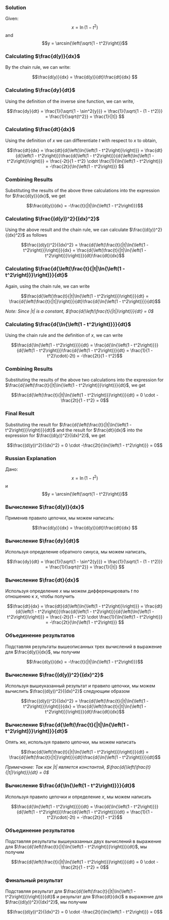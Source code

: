 

### **Solution**

Given: $$x = \ln{\left(1 - t^2\right)}$$ and $$y = \arcsin{\left(\sqrt{1 - t^2}\right)}$$

### **Calculating $\frac{d(y)}{dx}$**

By the chain rule, we can write:

$$\frac{d(y)}{dx} = \frac{d(y)}{dt}\frac{dt}{dx} $$

### **Calculating $\frac{dy}{dt}$**

Using the definition of the inverse sine function, we can write,

$$\frac{dy}{dt} = \frac{1}{\sqrt{1 - \sin^2{y}}} = \frac{1}{\sqrt{1 - (1 - t^2)}} = \frac{1}{\sqrt{t^2}} = \frac{1}{|t|} $$

### **Calculating $\frac{dt}{dx}$**

Using the definition of $x$ we can differentiate $t$ with respect to $x$ to obtain,

$$\frac{dt}{dx} = \frac{dt}{d{\left(\ln{\left(1 - t^2\right)}\right)}} = \frac{dt}{d{\left(1 - t^2\right)}}\frac{d{\left(1 - t^2\right)}}{d{\left(\ln{\left(1 - t^2\right)}\right)}} = \frac{-2t}{1 - t^2} \cdot \frac{1}{\ln{\left(1 - t^2\right)}} = -\frac{2t}{\ln{\left(1 - t^2\right)}} $$

### **Combining Results**

Substituting the results of the above three calculations into the expression for $\frac{d(y)}{dx}$, we get

$$\frac{d(y)}{dx} = -\frac{t}{|t|\ln{\left(1 - t^2\right)}}$$

### **Calculating $\frac{(d(y))^2}{(dx)^2}$**

Using the above result and the chain rule, we can calculate $\frac{(d(y))^2}{(dx)^2}$ as follows

$$\frac{(d(y))^2}{(dx)^2} = \frac{d{\left(\frac{t}{|t|\ln{\left(1 - t^2\right)}}\right)}}{dx} = \frac{d{\left(\frac{t}{|t|\ln{\left(1 - t^2\right)}}\right)}}{dt}\frac{dt}{dx}$$

### **Calculating $\frac{d{\left(\frac{t}{|t|\ln{\left(1 - t^2\right)}}\right)}}{dt}$**

Again, using the chain rule, we can write

$$\frac{d{\left(\frac{t}{|t|\ln{\left(1 - t^2\right)}}\right)}}{dt} = \frac{d{\left(\frac{t}{|t|}\right)}}{dt}\frac{d{\ln{\left(1 - t^2\right)}}}{dt}$$

*Note: Since $|t|$ is a constant, $\frac{d{\left(\frac{t}{|t|}\right)}}{dt} = 0$*

### **Calculating $\frac{d{\ln{\left(1 - t^2\right)}}}{dt}$**

Using the chain rule and the definition of $x$, we can write

$$\frac{d{\ln{\left(1 - t^2\right)}}}{dt} = \frac{d{\ln{\left(1 - t^2\right)}}}{d{\left(1 - t^2\right)}}\frac{d{\left(1 - t^2\right)}}{dt} = \frac{1}{1 - t^2}\cdot(-2t) = -\frac{2t}{1 - t^2}$$

### **Combining Results**

Substituting the results of the above two calculations into the expression for $\frac{d{\left(\frac{t}{|t|\ln{\left(1 - t^2\right)}}\right)}}{dt}$, we get

$$\frac{d{\left(\frac{t}{|t|\ln{\left(1 - t^2\right)}}\right)}}{dt} = 0 \cdot -\frac{2t}{1 - t^2} = 0$$

### **Final Result**

Substituting the result for $\frac{d{\left(\frac{t}{|t|\ln{\left(1 - t^2\right)}}\right)}}{dt}$ and the result for $\frac{dt}{dx}$ into the expression for $\frac{(d(y))^2}{(dx)^2}$, we get

$$\frac{(d(y))^2}{(dx)^2} = 0 \cdot -\frac{2t}{\ln{\left(1 - t^2\right)}} = 0$$

### **Russian Explanation**

Дано: $$x = \ln{\left(1 - t^2\right)}$$ и $$y = \arcsin{\left(\sqrt{1 - t^2}\right)}$$

### **Вычисление $\frac{d(y)}{dx}$**

Применив правило цепочки, мы можем написать:

$$\frac{d(y)}{dx} = \frac{d(y)}{dt}\frac{dt}{dx} $$

### **Вычисление $\frac{dy}{dt}$**

Используя определение обратного синуса, мы можем написать,

$$\frac{dy}{dt} = \frac{1}{\sqrt{1 - \sin^2{y}}} = \frac{1}{\sqrt{1 - (1 - t^2)}} = \frac{1}{\sqrt{t^2}} = \frac{1}{|t|} $$

### **Вычисление $\frac{dt}{dx}$**

Используя определение $x$ мы можем дифференцировать $t$ по отношению к $x$, чтобы получить

$$\frac{dt}{dx} = \frac{dt}{d{\left(\ln{\left(1 - t^2\right)}\right)}} = \frac{dt}{d{\left(1 - t^2\right)}}\frac{d{\left(1 - t^2\right)}}{d{\left(\ln{\left(1 - t^2\right)}\right)}} = \frac{-2t}{1 - t^2} \cdot \frac{1}{\ln{\left(1 - t^2\right)}} = -\frac{2t}{\ln{\left(1 - t^2\right)}} $$

### **Объединение результатов**

Подставляя результаты вышеописанных трех вычислений в выражение для $\frac{d(y)}{dx}$, мы получим

$$\frac{d(y)}{dx} = -\frac{t}{|t|\ln{\left(1 - t^2\right)}}$$

### **Вычисление $\frac{(d(y))^2}{(dx)^2}$**

Используя вышеуказанный результат и правило цепочки, мы можем вычислить $\frac{(d(y))^2}{(dx)^2}$ следующим образом

$$\frac{(d(y))^2}{(dx)^2} = \frac{d{\left(\frac{t}{|t|\ln{\left(1 - t^2\right)}}\right)}}{dx} = \frac{d{\left(\frac{t}{|t|\ln{\left(1 - t^2\right)}}\right)}}{dt}\frac{dt}{dx}$$

### **Вычисление $\frac{d{\left(\frac{t}{|t|\ln{\left(1 - t^2\right)}}\right)}}{dt}$**

Опять же, используя правило цепочки, мы можем написать

$$\frac{d{\left(\frac{t}{|t|\ln{\left(1 - t^2\right)}}\right)}}{dt} = \frac{d{\left(\frac{t}{|t|}\right)}}{dt}\frac{d{\ln{\left(1 - t^2\right)}}}{dt}$$

*Примечание: Так как $|t|$ является константой, $\frac{d{\left(\frac{t}{|t|}\right)}}{dt} = 0$*

### **Вычисление $\frac{d{\ln{\left(1 - t^2\right)}}}{dt}$**

Используя правило цепочки и определение $x$, мы можем написать

$$\frac{d{\ln{\left(1 - t^2\right)}}}{dt} = \frac{d{\ln{\left(1 - t^2\right)}}}{d{\left(1 - t^2\right)}}\frac{d{\left(1 - t^2\right)}}{dt} = \frac{1}{1 - t^2}\cdot(-2t) = -\frac{2t}{1 - t^2}$$

### **Объединение результатов**

Подставляя результаты вышеуказанных двух вычислений в выражение для $\frac{d{\left(\frac{t}{|t|\ln{\left(1 - t^2\right)}}\right)}}{dt}$, мы получим

$$\frac{d{\left(\frac{t}{|t|\ln{\left(1 - t^2\right)}}\right)}}{dt} = 0 \cdot -\frac{2t}{1 - t^2} = 0$$

### **Финальный результат**

Подставляя результат для $\frac{d{\left(\frac{t}{|t|\ln{\left(1 - t^2\right)}}\right)}}{dt}$ и результат для $\frac{dt}{dx}$ в выражение для $\frac{(d(y))^2}{(dx)^2}$, мы получим

$$\frac{(d(y))^2}{(dx)^2} = 0 \cdot -\frac{2t}{\ln{\left(1 - t^2\right)}} = 0$$